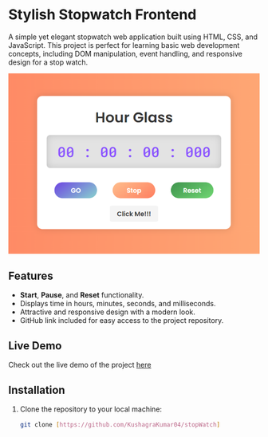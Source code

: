 # Stylish Stopwatch Frontend

A simple yet elegant stopwatch web application built using HTML, CSS, and JavaScript. This project is perfect for learning basic web development concepts, including DOM manipulation, event handling, and responsive design for a stop watch.

![Stopwatch Screenshot](image.png)

## Features

- **Start**, **Pause**, and **Reset** functionality.
- Displays time in hours, minutes, seconds, and milliseconds.
- Attractive and responsive design with a modern look.
- GitHub link included for easy access to the project repository.

## Live Demo

Check out the live demo of the project [here](https://kushagrakumar04.github.io/stopWatch/)

## Installation

1. Clone the repository to your local machine:

   ```bash
   git clone [https://github.com/KushagraKumar04/stopWatch]
